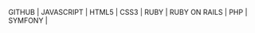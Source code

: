 GITHUB | 
JAVASCRIPT | 
HTML5 | 
CSS3 | 
RUBY | 
RUBY ON RAILS | 
PHP | 
SYMFONY | 










































